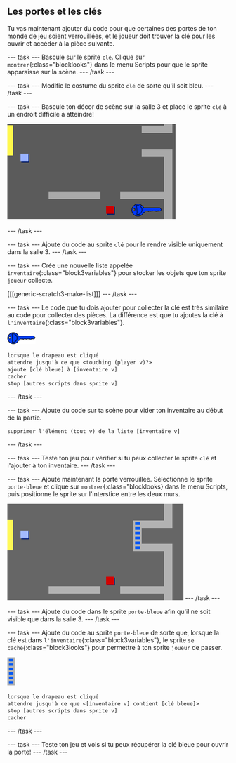 ## Les portes et les clés

Tu vas maintenant ajouter du code pour que certaines des portes de ton monde de jeu soient verrouillées, et le joueur doit trouver la clé pour les ouvrir et accéder à la pièce suivante.

\--- task \--- Bascule sur le sprite `clé`. Clique sur `montrer`{:class="blocklooks"} dans le menu Scripts pour que le sprite apparaisse sur la scène. \--- /task \---

\--- task \--- Modifie le costume du sprite `clé` de sorte qu'il soit bleu. \--- /task \---

\--- task \--- Bascule ton décor de scène sur la salle 3 et place le sprite `clé` à un endroit difficile à atteindre!

![capture d'écran](images/world-key.png)

\--- /task \---

\--- task \--- Ajoute du code au sprite `clé` pour le rendre visible uniquement dans la salle 3. \--- /task \---

\--- task \--- Crée une nouvelle liste appelée `inventaire`{:class="block3variables"} pour stocker les objets que ton sprite `joueur` collecte.

[[[generic-scratch3-make-list]]] \--- /task \---

\--- task \--- Le code que tu dois ajouter pour collecter la clé est très similaire au code pour collecter des pièces. La différence est que tu ajoutes la clé à `l'inventaire`{:class="block3variables"}.

![clé](images/key.png)

```blocks3
lorsque le drapeau est cliqué
attendre jusqu'à ce que <touching (player v)?>
ajoute [clé bleue] à [inventaire v]
cacher
stop [autres scripts dans sprite v]
```

\--- /task \---

\--- task \--- Ajoute du code sur ta scène pour vider ton inventaire au début de la partie.

```blocks3
supprimer l'élément (tout v) de la liste [inventaire v]
```

\--- /task \---

\--- task \--- Teste ton jeu pour vérifier si tu peux collecter le sprite `clé` et l'ajouter à ton inventaire. \--- /task \---

\--- task \--- Ajoute maintenant la porte verrouillée. Sélectionne le sprite `porte-bleue` et clique sur `montrer`{:class="blocklooks} dans le menu Scripts, puis positionne le sprite sur l'interstice entre les deux murs.

![capture d'écran](images/world-door.png) \--- /task \---

\--- task \--- Ajoute du code dans le sprite `porte-bleue` afin qu'il ne soit visible que dans la salle 3. \--- /task \---

\--- task \--- Ajoute du code au sprite `porte-bleue` de sorte que, lorsque la clé est dans `l'inventaire`{:class="block3variables"}, le sprite `se cache`{:class="block3looks"} pour permettre à ton sprite `joueur` de passer.

![porte](images/door.png)

```blocks3
lorsque le drapeau est cliqué 
attendre jusqu'à ce que <[inventaire v] contient [clé bleue]>
stop [autres scripts dans sprite v]
cacher
```

\--- /task \---

\--- task \--- Teste ton jeu et vois si tu peux récupérer la clé bleue pour ouvrir la porte! \--- /task \---